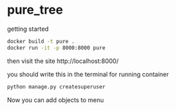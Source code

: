 # pure_tree

getting started

```cmd
docker build -t pure .
docker run -it -p 8000:8000 pure
```

then visit the site http://localhost:8000/

you should write this in the terminal for running container
```cmd
python manage.py createsuperuser
```
Now you can add objects to menu
